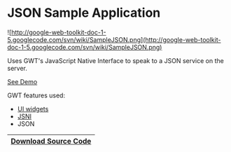 # JSON Sample Application #

![http://google-web-toolkit-doc-1-5.googlecode.com/svn/wiki/SampleJSON.png](http://google-web-toolkit-doc-1-5.googlecode.com/svn/wiki/SampleJSON.png)

Uses GWT's JavaScript Native Interface to speak to a JSON service on the server.

[See Demo](http://gwt.google.com/samples/JSON/JSON.html)

GWT features used:

  * [UI widgets](DevGuideUserInterface.md)
  * [JSNI](DevGuideJavaScriptNativeInterface.md)
  * JSON

| **[Download Source Code](http://code.google.com/webtoolkit/download.html)** |
|:----------------------------------------------------------------------------|
